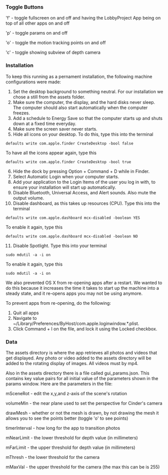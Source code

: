 ### Toggle Buttons

'f' - toggle fullscreen on and off and having the LobbyProject App being on top of all other apps on and off

'p' - toggle params on and off

'o' - toggle the motion tracking points on and off

'c' - toggle showing subview of depth camera

### Installation

To keep this running as a pernament installation, the following machine configurations were made:

1. Set the desktop background to something neutral. For our installation we chose a still from the assets folder.
2. Make sure the computer, the display, and the hard disks never sleep. The computer should also start automatically when the computer freezes.
3. Add a schedule to Energy Save so that the computer starts up and shuts down at a fixed time everyday.
4. Make sure the screen saver never starts.
5. Hide all icons on your desktop. To do this, type this into the terminal
```
defaults write com.apple.finder CreateDesktop -bool false
```
To have all the icons appear again, type this
```
defaults write com.apple.finder CreateDesktop -bool true
```
6. Hide the dock by pressing Option + Command + D while in Finder.
7. Select Automatic Login when your computer starts.
8. Add your application to the Login Items of the user you log in with, to ensure your installation will start up automatically.
9. Disable Bluetooth, Universal Access, and Alert sounds. Also mute the output volume.
10. Disable dashboard, as this takes up resources (CPU). Type this into the terminal
```
defaults write com.apple.dashboard mcx-disabled -boolean YES
```
To enable it again, type this
```
defaults write com.apple.dashboard mcx-disabled -boolean NO
```
11. Disable Spotlight. Type this into your terminal
```
sudo mdutil -a -i on
```
To enable it again, type this
```
sudo mdutil -a -i on
```


We also prevented OS X from re-opening apps after a restart. We wanted to do this because it increases the time it takes to start up the machine into a steady state, and it re-opens apps you may not be using anymore.

To prevent apps from re-opening, do the following:

1. Quit all apps
2. Navigate to ~/Library/Preferences/ByHost/com.apple.loginwindow.*.plist.
3. Click Command + I on the file, and lock it using the Locked checkbox.

### Data
The assets directory is where the app retrieves all photos and videos that get displayed. Any photo or video added to the assets directory will be added to the rotating display of images. All videos must by mp4. 

Also in the assets directory there is a file called gui_params.json. This contains key value pairs for all initial value of the parameters shown in the params window. Here are the parameters in the file:

mSceneRot - edit the x,y,and z-axis of the scene's rotation

volumeMin - the near plane used to set the perspective for Cinder's camera

drawMesh - whether or not the mesh is drawn, by not drawing the mesh it allows you to see the points better (toggle 'o' to see points)

timerInterval - how long for the app to transition photos

mNearLimit - the lower threshold for depth value (in millimeters)

mFarLimit - the upper threshold for depth value (in millimeters)

mThresh - the lower threshold for the camera

mMaxVal - the upper threshold for the camera (the max this can be is 255)

